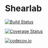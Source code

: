 # Shearlab

[![Build Status](https://travis-ci.org/arsenal9971/Shearlab.jl.svg?branch=master)](https://travis-ci.org/arsenal9971/Shearlab.jl)

[![Coverage Status](https://coveralls.io/repos/arsenal9971/Shearlab.jl/badge.svg?branch=master&service=github)](https://coveralls.io/github/arsenal9971/Shearlab.jl?branch=master)

[![codecov.io](http://codecov.io/github/arsenal9971/Shearlab.jl/coverage.svg?branch=master)](http://codecov.io/github/arsenal9971/Shearlab.jl?branch=master)
